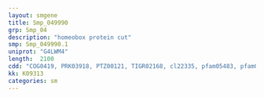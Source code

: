 ```yaml
---
layout: smgene
title: Smp_049990
grp: Smp_04
description: "homeobox protein cut"
smp: Smp_049990.1
uniprot: "G4LWM4"
length:  2100
cdd: "COG0419, PRK03918, PTZ00121, TIGR02168, cl22335, pfam05483, pfam08172"
kk: K09313
categories: sm
---
```

